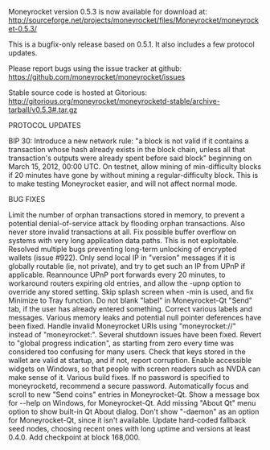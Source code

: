 Moneyrocket version 0.5.3 is now available for download at:
http://sourceforge.net/projects/moneyrocket/files/Moneyrocket/moneyrocket-0.5.3/

This is a bugfix-only release based on 0.5.1.
It also includes a few protocol updates.

Please report bugs using the issue tracker at github:
https://github.com/moneyrocket/moneyrocket/issues

Stable source code is hosted at Gitorious:
http://gitorious.org/moneyrocket/moneyrocketd-stable/archive-tarball/v0.5.3#.tar.gz

PROTOCOL UPDATES

BIP 30: Introduce a new network rule: "a block is not valid if it contains a transaction whose hash already exists in the block chain, unless all that transaction's outputs were already spent before said block" beginning on March 15, 2012, 00:00 UTC.
On testnet, allow mining of min-difficulty blocks if 20 minutes have gone by without mining a regular-difficulty block. This is to make testing Moneyrocket easier, and will not affect normal mode.

BUG FIXES

Limit the number of orphan transactions stored in memory, to prevent a potential denial-of-service attack by flooding orphan transactions. Also never store invalid transactions at all.
Fix possible buffer overflow on systems with very long application data paths. This is not exploitable.
Resolved multiple bugs preventing long-term unlocking of encrypted wallets
(issue #922).
Only send local IP in "version" messages if it is globally routable (ie, not private), and try to get such an IP from UPnP if applicable.
Reannounce UPnP port forwards every 20 minutes, to workaround routers expiring old entries, and allow the -upnp option to override any stored setting.
Skip splash screen when -min is used, and fix Minimize to Tray function.
Do not blank "label" in Moneyrocket-Qt "Send" tab, if the user has already entered something.
Correct various labels and messages.
Various memory leaks and potential null pointer deferences have been fixed.
Handle invalid Moneyrocket URIs using "moneyrocket://" instead of "moneyrocket:".
Several shutdown issues have been fixed.
Revert to "global progress indication", as starting from zero every time was considered too confusing for many users.
Check that keys stored in the wallet are valid at startup, and if not, report corruption.
Enable accessible widgets on Windows, so that people with screen readers such as NVDA can make sense of it.
Various build fixes.
If no password is specified to moneyrocketd, recommend a secure password.
Automatically focus and scroll to new "Send coins" entries in Moneyrocket-Qt.
Show a message box for --help on Windows, for Moneyrocket-Qt.
Add missing "About Qt" menu option to show built-in Qt About dialog.
Don't show "-daemon" as an option for Moneyrocket-Qt, since it isn't available.
Update hard-coded fallback seed nodes, choosing recent ones with long uptime and versions at least 0.4.0.
Add checkpoint at block 168,000.
